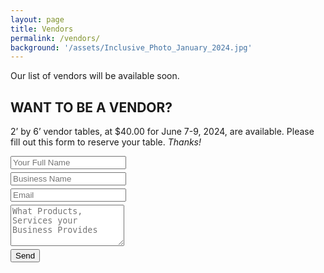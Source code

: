 ```yaml
---
layout: page
title: Vendors
permalink: /vendors/
background: '/assets/Inclusive_Photo_January_2024.jpg'
---
```

  <script src="https://www.google.com/recaptcha/api.js?render=6Lfb8VMpAAAAAJQMQOlUkwdW7X2hjE5GHnQHDu7O"></script>
  <script>
    grecaptcha.ready(function () {
      grecaptcha
        .execute('6Lfb8VMpAAAAAJQMQOlUkwdW7X2hjE5GHnQHDu7O', {
          action: 'submit',
        })
        .then(function (token) {
          console.info('got token: ' + token);
          document.getElementById('g-recaptcha-response').value = token;
        });
    });
  </script>

<style>
    .form-row{
        padding-bottom:5px;
    }    
</style>

Our list of vendors will be available soon.


## WANT TO BE A VENDOR?

2’ by 6’ vendor tables, at $40.00 for June 7-9, 2024, are available. Please fill out this form to reserve your table.
<i>Thanks!</i>
<!-- modify this form HTML and place wherever you want your form -->
<form
  action="https://formspree.io/f/mpzvdnjg"
  method="POST"
>



<input type="hidden" id="g-recaptcha-response" name="g-recaptcha-response">


<div class="form-row">
    <div class="col">
        <input type="text" class="form-control" name="Name" placeholder="Your Full Name">
    </div>
</div>

<div class="form-row">
    <div class="col">
        <input type="text" class="form-control" name="Business Name" placeholder="Business Name">
    </div>
</div>

<div class="form-row">
    <div class="col">
        <input type="text" class="form-control" name="Email" placeholder="Email">
    </div>
</div>
<div class="form-row">
    <div class="col">
        <textarea class="form-control" name="Message" placeholder="What Products, Services your Business Provides" rows="4"></textarea>
    </div>
</div>
<div class="form-row">
    <div class="col">
        <button class="btn btn-primary" type="submit">Send</button>
    </div>
 </div>


</form>